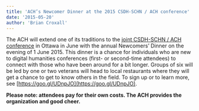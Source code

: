```yaml
---
title: 'ACH’s Newcomer Dinner at the 2015 CSDH-SCHN / ACH conference'
date: '2015-05-20'
author: 'Brian Croxall'
---
```

The ACH will extend one of its traditions to the [joint CSDH-SCHN / ACH conference](https://www.conftool.net/csdh-schn-ach-2015/index.php?page=browseSessions&presentations=show) in Ottawa in June with the annual Newcomers’ Dinner on the evening of 1 June 2015. This dinner is a chance for individuals who are new to digital humanities conferences (first- or second-time attendees) to connect with those who have been around for a bit longer. Groups of six will be led by one or two veterans will head to local restaurants where they will get a chance to get to know others in the field. To sign up or to learn more, see [https://goo.gl/UDnpJO](https://goo.gl/UDnpJO).

**Please note: attendees pay for their own costs. The ACH provides the organization and good cheer.**